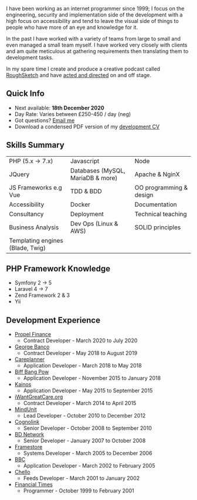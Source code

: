 I have been working as an internet programmer since 1999; I focus on the engineering, security and implementation side of the development with a high focus on accessibility and tend to leave the visual side of things to people who have more of an eye and knowledge for it.

In the past I have worked with a variety of teams from large to small and even managed a small team myself. I have worked very closely with clients and am quite meticulous at gathering requirements then translating them to development tasks.

In my spare time I create and produce a creative podcast called [RoughSketch](https://www.roughsketch.online) and have [acted and directed](performance.md) on and off stage.

## Quick Info

* Next available: **18th December 2020**
* Day Rate: Varies between &pound;250-450 / day (neg)
* Got questions? [Email me](mailto:me_at_catharsis.co.uk)
* Download a condensed PDF version of my [development CV](downloads/Chris_Lock-CV.pdf)

## Skills Summary

| | | |
|--|--|--|
| PHP (5.x &rarr; 7.x) | Javascript | Node |
| JQuery | Databases (MySQL, MariaDB & more) | Apache & NginX |
| JS Frameworks e.g Vue | TDD & BDD | OO programming & design |
| Accessibility | Docker | Documentation |
| Consultancy | Deployment | Technical teaching |
| Business Analysis | Dev Ops (Linux & AWS) | SOLID principles |
| Templating engines (Blade, Twig) | | |

## PHP Framework Knowledge

* Symfony 2 &rarr; 5
* Laravel 4 &rarr; 7
* Zend Framework 2 & 3
* Yii

## Development Experience

* [Propel Finance](experience/propel.md)
  * Contract Developer - March 2020 to July 2020
* [George Banco](experience/george-banco.md)
  * Contract Developer - May 2018 to August 2019
* [Careplanner](experience/careplanner.md)
  * Application Developer - March 2018 to May 2018
* [Biff Bang Pow](experience/biff-bang-pow.md)
  * Application Developer - November 2015 to January 2018
* [Kainos](experience/kainos.md)
  * Application Developer - May 2015 to September 2015
* [iWantGreatCare.org](experience/i-want-great-care.md)
  * Contract Developer - March 2014 to April 2015
* [MindUnit](experience/mind-unit.md)
  * Lead Developer - October 2010 to December 2012
* [Cognolink](experience/cognolink.md)
  * Senior Developer - October 2008 to September 2010
* [BD Network](experience/bd-network.md)
  * Senior Developer - January 2007 to October 2008
* [Framestore](experience/framestore.md)
  * Systems Developer - March 2005 to December 2006
* [BBC](experience/bbc.md)
  * Application Developer - March 2002 to February 2005
* [Chello](experience/chello.md)
  * Feeds Developer - March 2001 to January 2002
* [Financial Times](experience/financial-times.md)
  * Programmer - October 1999 to February 2001
